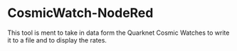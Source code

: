 # CosmicWatch-NodeRed
This tool is ment to take in data form the Quarknet Cosmic Watches to write it to a file and to display the rates.
